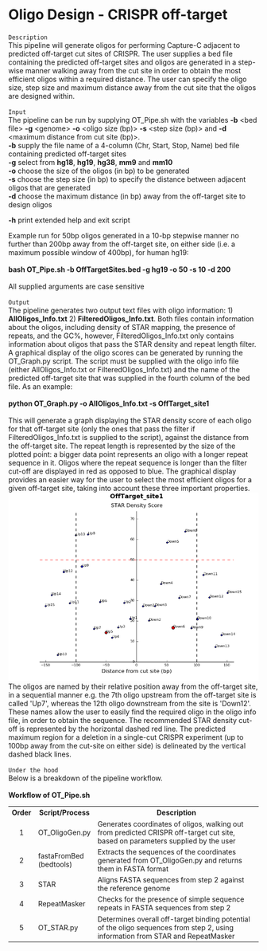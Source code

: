 # Oligo Design - CRISPR off-target
`Description`<br>
This pipeline will generate oligos for performing Capture-C adjacent to predicted off-target cut sites of CRISPR. The user supplies a bed file containing the predicted off-target sites and oligos are generated in a step-wise manner walking away from the cut site in order to obtain
the most efficient oligos within a required distance. The user can specify the oligo size, step size and maximum distance away from the cut site that the oligos are designed within.

`Input`<br>
The pipeline can be run by supplying OT_Pipe.sh with the variables <b>-b</b> \<bed file\> <b>-g</b> \<genome\> <b>-o</b> \<oligo size (bp)\> <b>-s</b> \<step size (bp)\> and <b>-d</b> \<maximum distance from cut site (bp)\>.<br>
<b>-b</b> supply the file name of a 4-column (Chr, Start, Stop, Name) bed file containing predicted off-target sites<br>
<b>-g</b> select from <b>hg18</b>, <b>hg19</b>, <b>hg38</b>, <b>mm9</b> and <b>mm10</b><br>
<b>-o</b> choose the size of the oligos (in bp) to be generated<br>
<b>-s</b> choose the step size (in bp) to specify the distance between adjacent oligos that are generated<br>
<b>-d</b> choose the maximum distance (in bp) away from the off-target site to design oligos<br>

<b>-h</b> print extended help and exit script<br>

Example run for 50bp oligos generated in a 10-bp stepwise manner no further than 200bp away from the off-target site, on either side (i.e. a maximum possible window of 400bp), for human hg19:<br><br>
<b>bash OT_Pipe.sh -b OffTargetSites.bed -g hg19 -o 50 -s 10 -d 200</b><br><br>
All supplied arguments are case sensitive

`Output`<br>
The pipeline generates two output text files with oligo information: 1) <b>AllOligos_Info.txt</b> 2) <b>FilteredOligos_Info.txt</b>.
Both files contain information about the oligos, including density of STAR mapping, the presence of repeats, and the GC%, however, FilteredOligos_Info.txt only contains information about oligos that pass the STAR density and repeat length filter.
A graphical display of the oligo scores can be generated by running the OT_Graph.py script. The script must be supplied with the oligo info file (either AllOligos_Info.txt or FilteredOligos_Info.txt) and the name of the predicted off-target site that was supplied in the fourth column of the bed file.
As an example:<br><br>
<b>python OT_Graph.py -o AllOligos_Info.txt -s OffTarget_site1</b><br><br>
This will generate a graph displaying the STAR density score of each oligo for that off-target site (only the ones that pass the filter if FilteredOligos_Info.txt is supplied to the script), against the distance from the off-target site.
The repeat length is represented by the size of the plotted point: a bigger data point represents an oligo with a longer repeat sequence in it. Oligos where the repeat sequence is longer than the filter cut-off are displayed in red as opposed to blue.
The graphical display provides an easier way for the user to select the most efficient oligos for a given off-target site, taking into account these three important properties.<br>
<img src="ExampleGraph.png"><br>
The oligos are named by their relative position away from the off-target site, in a sequential manner e.g. the 7th oligo upstream from the off-target site is called 'Up7', whereas the 12th oligo downstream from the site is 'Down12'.
These names allow the user to easily find the required oligo in the oligo info file, in order to obtain the sequence.
The recommended STAR density cut-off is represented by the horizontal dashed red line. The predicted maximum region for a deletion in a single-cut CRISPR experiment (up to 100bp away from the cut-site on either side) is delineated by the vertical dashed black lines.

`Under the hood`<br>
Below is a breakdown of the pipeline workflow.<br><br>
<b>Workflow of OT_Pipe.sh</b>
<table>
    <tr>
        <th>Order</th>
        <th>Script/Process</th>
        <th>Description</th>
    </tr>
    <tr>
        <td align="center">1</td>
        <td>OT_OligoGen.py</td>
        <td>Generates coordinates of oligos, walking out from predicted CRISPR off-target cut site, based on parameters supplied by the user</td>
    </tr>
    <tr>
        <td align="center">2</td>
        <td>fastaFromBed<br>(bedtools)</td>
        <td>Extracts the sequences of the coordinates generated from OT_OligoGen.py and returns them in FASTA format</td>
    </tr>
    <tr>
        <td align="center">3</td>
        <td>STAR</td>
        <td>Aligns FASTA sequences from step 2 against the reference genome</td>
    </tr>
    <tr>
        <td align="center">4</td>
        <td>RepeatMasker</td>
        <td>Checks for the presence of simple sequence repeats in FASTA sequences from step 2</td>
    </tr>
    <tr>
        <td align="center">5</td>
        <td>OT_STAR.py</td>
        <td>Determines overall off-target binding potential of the oligo sequences from step 2, using information from STAR and RepeatMasker</td>
    </tr>
</table>

